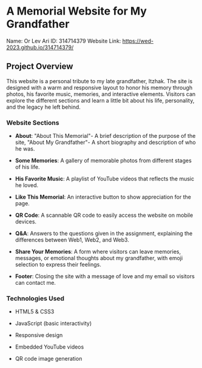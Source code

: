 # A Memorial Website for My Grandfather
Name: Or Lev Ari
ID: 314714379
Website Link: https://wed-2023.github.io/314714379/

## Project Overview
This website is a personal tribute to my late grandfather, Itzhak.
The site is designed with a warm and responsive layout to honor his memory through photos, his favorite music, memories, and interactive elements. Visitors can explore the different sections and learn a little bit about his life, personality, and the legacy he left behind.

### Website Sections
- **About**: "About This Memorial"- A brief description of the purpose of the site, "About My Grandfather"- A short biography and description of who he was.

- **Some Memories**: A gallery of memorable photos from different stages of his life.

- **His Favorite Music**: A playlist of YouTube videos that reflects the music he loved.

- **Like This Memorial**: An interactive button to show appreciation for the page.

- **QR Code**: A scannable QR code to easily access the website on mobile devices.

- **Q&A**: Answers to the questions given in the assignment, explaining the differences between Web1, Web2, and Web3.

- **Share Your Memories**: A form where visitors can leave memories, messages, or emotional thoughts about my grandfather, with emoji selection to express their feelings.

- **Footer**: Closing the site with a message of love and my email so visitors can contact me.

### Technologies Used
- HTML5 & CSS3

- JavaScript (basic interactivity)

- Responsive design

- Embedded YouTube videos

- QR code image generation

